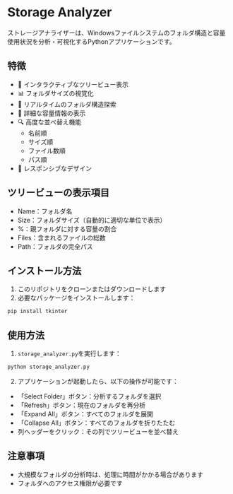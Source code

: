 # Storage Analyzer

ストレージアナライザーは、Windowsファイルシステムのフォルダ構造と容量使用状況を分析・可視化するPythonアプリケーションです。

## 特徴

- 🌳 インタラクティブなツリービュー表示
- 📊 フォルダサイズの視覚化
- 🔄 リアルタイムのフォルダ構造探索
- 📝 詳細な容量情報の表示
- 🔍 高度な並べ替え機能
  - 名前順
  - サイズ順
  - ファイル数順
  - パス順
- 💫 レスポンシブなデザイン

## ツリービューの表示項目

- Name：フォルダ名
- Size：フォルダサイズ（自動的に適切な単位で表示）
- %：親フォルダに対する容量の割合
- Files：含まれるファイルの総数
- Path：フォルダの完全パス

## インストール方法

1. このリポジトリをクローンまたはダウンロードします
2. 必要なパッケージをインストールします：
```bash
pip install tkinter
```

## 使用方法

1. `storage_analyzer.py`を実行します：
```bash
python storage_analyzer.py
```

2. アプリケーションが起動したら、以下の操作が可能です：

- 「Select Folder」ボタン：分析するフォルダを選択
- 「Refresh」ボタン：現在のフォルダを再分析
- 「Expand All」ボタン：すべてのフォルダを展開
- 「Collapse All」ボタン：すべてのフォルダを折りたたむ
- 列ヘッダーをクリック：その列でツリービューを並べ替え

## 注意事項

- 大規模なフォルダの分析時は、処理に時間がかかる場合があります
- フォルダへのアクセス権限が必要です